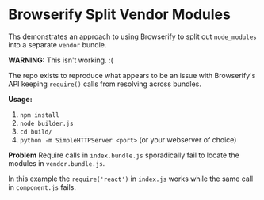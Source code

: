 # Browserify Split Vendor Modules

Ths demonstrates an approach to using Browserify to split out `node_modules` into a separate `vendor` bundle.

**WARNING:** This isn't working. :(

The repo exists to reproduce what appears to be an issue with Browserify's API keeping `require()` calls from resolving across bundles.

**Usage:**
 1. `npm install`
 2. `node builder.js`
 3. `cd build/`
 4. `python -m SimpleHTTPServer <port>` (or your webserver of choice)

**Problem**
Require calls in `index.bundle.js` sporadically fail to locate the modules in `vendor.bundle.js`.

In this example the `require('react')` in `index.js` works while the same call in `component.js` fails.